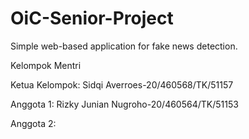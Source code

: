 # OiC-Senior-Project
Simple web-based application for fake news detection.

Kelompok Mentri

Ketua Kelompok: Sidqi Averroes-20/460568/TK/51157

Anggota 1: Rizky Junian Nugroho-20/460564/TK/51153

Anggota 2: 

